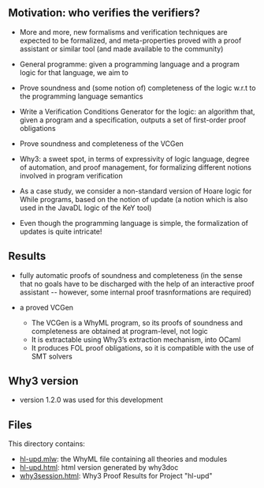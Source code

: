 

## Motivation: who verifies the verifiers? 
    
*  More and more, new formalisms and verification techniques are expected to be formalized, and meta-properties proved with a proof assistant or similar tool (and made available to the community)
    
*  General programme: given a programming language and a program logic for that language, we aim to 
  * Prove soundness and (some notion of) completeness of the logic w.r.t to the programming language semantics 
  * Write a Verification Conditions Generator for the logic: an algorithm that, given a program and a specification, outputs a set of first-order proof obligations
  * Prove soundness and completeness of the VCGen


*  Why3: a sweet spot, in terms of expressivity of logic language, degree of automation, and proof management, for formalizing  different notions involved in program verification 

*  As a case study, we consider a non-standard version of Hoare logic for While programs, based on the notion of update (a notion which is also used in the JavaDL logic of the KeY tool)

*  Even though the programming language is simple, the formalization of updates is quite intricate!



## Results 


* fully automatic proofs of soundness and completeness 
        (in the sense that no goals have to be discharged with the help
        of an interactive proof assistant -- however, some internal
        proof trasnformations are required) 
        
* a proved VCGen
  * The VCGen is a WhyML program, so its proofs of soundness and completeness are obtained at program-level, not logic
  * It is extractable using Why3’s extraction mechanism, into OCaml
  * It produces FOL proof obligations, so it is compatible with the use of SMT solvers



## Why3 version

* version 1.2.0 was used for this development


## Files

This directory contains: 

* [hl-upd.mlw](https://github.com/jspdium/hl-upd/blob/master/hl-upd.mlw): the WhyML file containing all theories and modules
* [hl-upd.html](http://htmlpreview.github.com/?https://github.com/jspdium/hl-upd/blob/master/hl-upd.html): html version generated by why3doc
* [why3session.html](http://htmlpreview.github.com/?https://github.com/jspdium/hl-upd/blob/master/why3session.html): Why3 Proof Results for Project "hl-upd"



